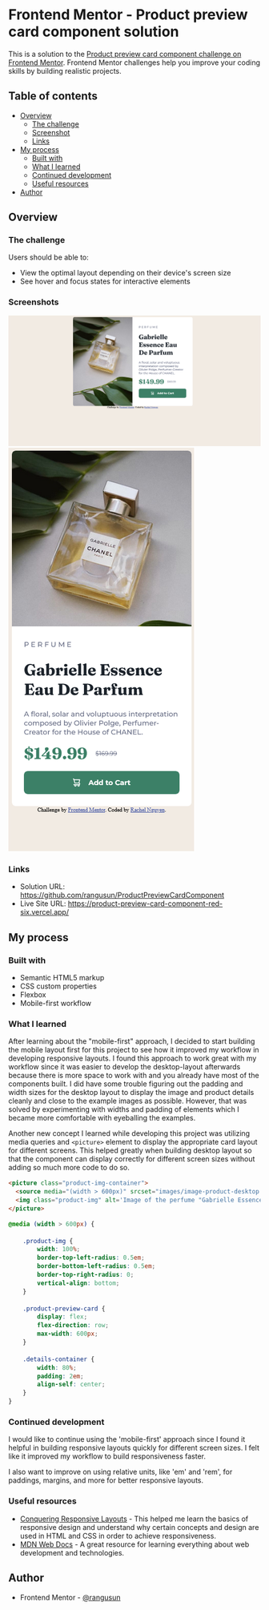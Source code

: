 # Frontend Mentor - Product preview card component solution

This is a solution to the [Product preview card component challenge on Frontend Mentor](https://www.frontendmentor.io/challenges/product-preview-card-component-GO7UmttRfa). Frontend Mentor challenges help you improve your coding skills by building realistic projects. 

## Table of contents

- [Overview](#overview)
  - [The challenge](#the-challenge)
  - [Screenshot](#screenshot)
  - [Links](#links)
- [My process](#my-process)
  - [Built with](#built-with)
  - [What I learned](#what-i-learned)
  - [Continued development](#continued-development)
  - [Useful resources](#useful-resources)
- [Author](#author)

## Overview

### The challenge

Users should be able to:

- View the optimal layout depending on their device's screen size
- See hover and focus states for interactive elements

### Screenshots

![](images/desktop-screenshot.png)
![](images/mobile-screenshot.png)

### Links

- Solution URL: https://github.com/rangusun/ProductPreviewCardComponent
- Live Site URL: https://product-preview-card-component-red-six.vercel.app/

## My process

### Built with

- Semantic HTML5 markup
- CSS custom properties
- Flexbox
- Mobile-first workflow

### What I learned

After learning about the "mobile-first" approach, I decided to start building the mobile layout first for this project to see how it improved my workflow in developing responsive layouts. I found this approach to work great with my workflow since it was easier to develop the desktop-layout afterwards because there is more space to work with and you already have most of the components built. I did have some trouble figuring out the padding and width sizes for the desktop layout to display the image and product details cleanly and close to the example images as possible. However, that was solved by experimenting with widths and padding of elements which I became more comfortable with eyeballing the examples.

Another new concept I learned while developing this project was utilizing media queries and `<picture>` element to display the appropriate card layout for different screens. This helped greatly when building desktop layout so that the component can display correctly for different screen sizes without adding so much more code to do so.

```html
<picture class="product-img-container">
  <source media="(width > 600px)" srcset="images/image-product-desktop.jpg">
  <img class="product-img" alt='Image of the perfume "Gabrielle Essence Eau De Parfum" by Chanel' src="images/image-product-mobile.jpg">
</picture>
```
```css
@media (width > 600px) {

    .product-img {
        width: 100%;
        border-top-left-radius: 0.5em;
        border-bottom-left-radius: 0.5em;
        border-top-right-radius: 0;
        vertical-align: bottom;
    }

    .product-preview-card {
        display: flex;
        flex-direction: row;
        max-width: 600px;
    }

    .details-container {
        width: 80%;
        padding: 2em;
        align-self: center;
    }
}
```

### Continued development

I would like to continue using the 'mobile-first' approach since I found it helpful in building responsive layouts quickly for different screen sizes. I felt like it improved my workflow to build responsiveness faster.

I also want to improve on using relative units, like 'em' and 'rem', for paddings, margins, and more for better responsive layouts.

### Useful resources

- [Conquering Responsive Layouts](https://courses.kevinpowell.co/conquering-responsive-layouts) - This helped me learn the basics of responsive design and understand why certain concepts and design are used in HTML and CSS in order to achieve responsiveness.
- [MDN Web Docs](https://developer.mozilla.org/en-US/) - A great resource for learning everything about web development and technologies.

## Author

- Frontend Mentor - [@rangusun](https://www.frontendmentor.io/profile/rangusun)

